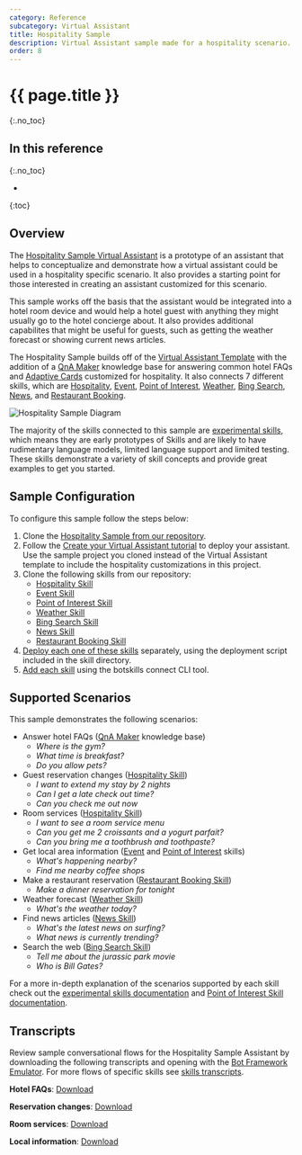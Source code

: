 ```yaml
---
category: Reference
subcategory: Virtual Assistant
title: Hospitality Sample
description: Virtual Assistant sample made for a hospitality scenario.
order: 8
---
```


# {{ page.title }}
{:.no_toc}

## In this reference
{:.no_toc}

* 
{:toc}

## Overview
The [Hospitality Sample Virtual Assistant](https://github.com/microsoft/AI/tree/master/solutions/HospitalitySample) is a prototype of an assistant that helps to conceptualize and demonstrate how a virtual assistant could be used in a hospitality specific scenario. It also provides a starting point for those interested in creating an assistant customized for this scenario.

This sample works off the basis that the assistant would be integrated into a hotel room device and would help a hotel guest with anything they might usually go to the hotel concierge about. It also provides additional capabilites that might be useful for guests, such as getting the weather forecast or showing current news articles. 

The Hospitality Sample builds off of the [Virtual Assistant Template]({{site.baseurl}}/overview/virtualassistant) with the addition of a [QnA Maker](https://www.qnamaker.ai/) knowledge base for answering common hotel FAQs and [Adaptive Cards](https://adaptivecards.io/) customized for hospitality. It also connects 7 different skills, which are [Hospitality]({{site.baseurl}}/reference/skills/experimental/#hospitality-skill), [Event]({{site.baseurl}}/reference/skills/experimental/#event-skill), [Point of Interest]({{site.baseurl}}/reference/skills/pointofinterest), [Weather]({{site.baseurl}}/reference/skills/experimental/#weather-skill), [Bing Search]({{site.baseurl}}/reference/skills/experimental/#bing-search-skill), [News]({{site.baseurl}}/reference/skills/experimental/#news-skill), and [Restaurant Booking]({{site.baseurl}}/reference/skills/experimental/#restaurant-booking-skill).

![Hospitality Sample Diagram]({{site.baseurl}}/assets/images/hospitalitysample-diagram.png)

The majority of the skills connected to this sample are [experimental skills]({{site.baseurl}}/reference/skills/experimental), which means they are early prototypes of Skills and are likely to have rudimentary language models, limited language support and limited testing. These skills demonstrate a variety of skill concepts and provide great examples to get you started.

## Sample Configuration
To configure this sample follow the steps below:
1. Clone the [Hospitality Sample from our repository](https://github.com/microsoft/AI/tree/master/solutions/HospitalitySample).
2. Follow the [Create your Virtual Assistant tutorial]({{site.baseurl}}/tutorials/csharp/create-assistant/1_intro/) to deploy your assistant. Use the sample project you cloned instead of the Virtual Assistant template to include the hospitality customizations in this project.
3. Clone the following skills from our repository:
    - [Hospitality Skill](https://github.com/microsoft/AI/tree/master/skills/src/csharp/experimental/hospitalityskill)
    - [Event Skill](https://github.com/microsoft/AI/tree/master/skills/src/csharp/experimental/eventskill)
    - [Point of Interest Skill](https://github.com/microsoft/AI/tree/master/skills/src/csharp/pointofinterestskill/pointofinterestskill)
    - [Weather Skill](https://github.com/microsoft/AI/tree/master/skills/src/csharp/experimental/weatherskill)
    - [Bing Search Skill](https://github.com/microsoft/AI/tree/master/skills/src/csharp/experimental/bingsearchskill/bingsearchskill)
    - [News Skill](https://github.com/microsoft/AI/tree/master/skills/src/csharp/experimental/newsskill)
    - [Restaurant Booking Skill](https://github.com/microsoft/AI/tree/master/skills/src/csharp/experimental/restaurantbooking)
4. [Deploy each one of these skills]({{site.baseurl}}/tutorials/csharp/create-skill/4_provision_your_azure_resources/) separately, using the deployment script included in the skill directory. 
4. [Add each skill]({{site.baseurl}}/howto/skills/addingskills/) using the botskills connect CLI tool. 

## Supported Scenarios
This sample demonstrates the following scenarios:
- Answer hotel FAQs ([QnA Maker](https://www.qnamaker.ai/) knowledge base)
    - *Where is the gym?*
    - *What time is breakfast?*
    - *Do you allow pets?*
- Guest reservation changes ([Hospitality Skill]({{site.baseurl}}/reference/skills/experimental/#hospitality-skill))
    - *I want to extend my stay by 2 nights*
    - *Can I get a late check out time?*
    - *Can you check me out now*
- Room services ([Hospitality Skill]({{site.baseurl}}/reference/skills/experimental/#hospitality-skill))
    - *I want to see a room service menu*
    - *Can you get me 2 croissants and a yogurt parfait?*
    - *Can you bring me a toothbrush and toothpaste?*
- Get local area information ([Event]({{site.baseurl}}/reference/skills/experimental/#event-skill) and [Point of Interest]({{site.baseurl}}/reference/skills/pointofinterest) skills)
    - *What's happening nearby?* 
    - *Find me nearby coffee shops*
- Make a restaurant reservation ([Restaurant Booking Skill]({{site.baseurl}}/reference/skills/experimental/#restaurant-booking-skill))
    - *Make a dinner reservation for tonight*
- Weather forecast ([Weather Skill]({{site.baseurl}}/reference/skills/experimental/#weather-skill))
    - *What's the weather today?*
- Find news articles ([News Skill]({{site.baseurl}}/reference/skills/experimental/#news-skill))
    - *What's the latest news on surfing?*
    - *What news is currently trending?*
- Search the web ([Bing Search Skill]({{site.baseurl}}/reference/skills/experimental/#bing-search-skill))
    - *Tell me about the jurassic park movie*
    - *Who is Bill Gates?*

For a more in-depth explanation of the scenarios supported by each skill check out the [experimental skills documentation]({{site.baseurl}}/reference/skills/experimental) and [Point of Interest Skill documentation]({{site.baseurl}}/reference/skills/pointofinterest).

## Transcripts
Review sample conversational flows for the Hospitality Sample Assistant by downloading the following transcripts and opening with the [Bot Framework Emulator](https://aka.ms/botframework-emulator). For more flows of specific skills see [skills transcripts]({{site.baseurl}}/reference/skills/transcripts).

**Hotel FAQs**: [Download]({{site.baseurl}}/assets/transcripts/hospitalitysample-faqs.transcript)

**Reservation changes**: [Download]({{site.baseurl}}/assets/transcripts/hospitalitysample-reservationchanges.transcript)

**Room services**: [Download]({{site.baseurl}}/assets/transcripts/hospitalitysample-roomservices.transcript)

**Local information**: [Download]({{site.baseurl}}/assets/transcripts/hospitalitysample-localinfo.transcript)

